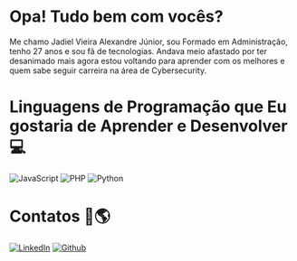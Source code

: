# Opa! Tudo bem com vocês?
Me chamo Jadiel Vieira Alexandre Júnior, sou Formado em Administração, tenho 27 anos e sou fã de tecnologias. Andava meio afastado por ter desanimado mais agora estou voltando para aprender com os melhores e quem sabe seguir carreira na área de Cybersecurity.

# Linguagens de Programação que Eu gostaria de Aprender e Desenvolver 💻
![JavaScript](https://img.shields.io/badge/JavaScript-000?style=for-the-badge&logo=javascript)
![PHP](https://img.shields.io/badge/PHP-777BB4?style=for-the-badge&logo=php&logoColor=white)
![Python](https://img.shields.io/badge/python-3670A0?style=for-the-badge&logo=python&logoColor=ffdd54)

# Contatos 🔗🌎
[![LinkedIn](https://img.shields.io/badge/-LinkedIn-000?style=for-the-badge&logo=linkedin&logoColor=30A3DC)](https://www.linkedin.com/in/jadiel-vieira/) 
[![Github](https://img.shields.io/badge/Github-000?style=for-the-badge&logo=Github&logoColor=fffff)](https://github.com/Jadi3L)
